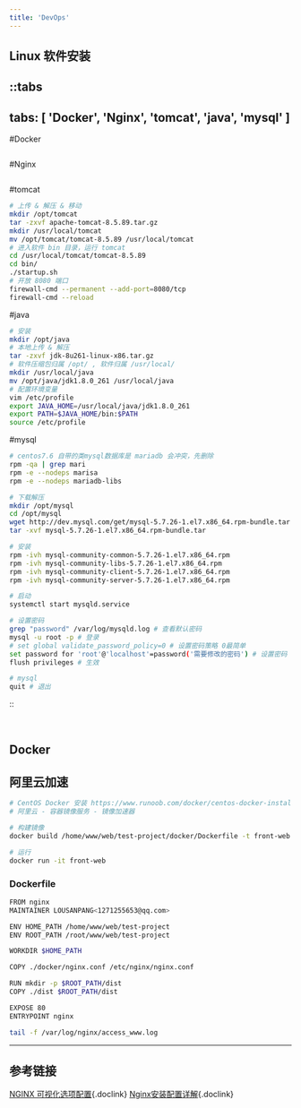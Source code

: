 ```yaml
---
title: 'DevOps'
---
```


## Linux 软件安装

::tabs
---
tabs: [ 'Docker', 'Nginx', 'tomcat', 'java', 'mysql' ]
---
#Docker
```bash
```

#Nginx
```bash
```

#tomcat
```bash
# 上传 & 解压 & 移动
mkdir /opt/tomcat
tar -zxvf apache-tomcat-8.5.89.tar.gz
mkdir /usr/local/tomcat
mv /opt/tomcat/tomcat-8.5.89 /usr/local/tomcat
# 进入软件 bin 目录，运行 tomcat
cd /usr/local/tomcat/tomcat-8.5.89
cd bin/
./startup.sh
# 开放 8080 端口
firewall-cmd --permanent --add-port=8080/tcp
firewall-cmd --reload
```

#java
```bash
# 安装
mkdir /opt/java
# 本地上传 & 解压
tar -zxvf jdk-8u261-linux-x86.tar.gz
# 软件压缩包归属 /opt/ , 软件归属 /usr/local/
mkdir /usr/local/java
mv /opt/java/jdk1.8.0_261 /usr/local/java
# 配置环境变量
vim /etc/profile
export JAVA_HOME=/usr/local/java/jdk1.8.0_261
export PATH=$JAVA_HOME/bin:$PATH
source /etc/profile
```

#mysql
```bash
# centos7.6 自带的类mysql数据库是 mariadb 会冲突，先删除
rpm -qa | grep mari
rpm -e --nodeps marisa
rpm -e --nodeps mariadb-libs

# 下载解压
mkdir /opt/mysql
cd /opt/mysql
wget http://dev.mysql.com/get/mysql-5.7.26-1.el7.x86_64.rpm-bundle.tar
tar -xvf mysql-5.7.26-1.el7.x86_64.rpm-bundle.tar

# 安装
rpm -ivh mysql-community-common-5.7.26-1.el7.x86_64.rpm
rpm -ivh mysql-community-libs-5.7.26-1.el7.x86_64.rpm
rpm -ivh mysql-community-client-5.7.26-1.el7.x86_64.rpm
rpm -ivh mysql-community-server-5.7.26-1.el7.x86_64.rpm

# 启动
systemctl start mysqld.service

# 设置密码
grep "password" /var/log/mysqld.log # 查看默认密码
mysql -u root -p # 登录
# set global validate_password_policy=0 # 设置密码策略 0最简单
set password for 'root'@'localhost'=password('需要修改的密码') # 设置密码
flush privileges # 生效

# mysql
quit # 退出
```
::

<br />

## Docker

## 阿里云加速
```bash
# CentOS Docker 安装 https://www.runoob.com/docker/centos-docker-install.html
# 阿里云 - 容器镜像服务 - 镜像加速器

# 构建镜像
docker build /home/www/web/test-project/docker/Dockerfile -t front-web:1.0 .

# 运行
docker run -it front-web
```

### Dockerfile
```bash
FROM nginx
MAINTAINER LOUSANPANG<1271255653@qq.com>

ENV HOME_PATH /home/www/web/test-project
ENV ROOT_PATH /root/www/web/test-project

WORKDIR $HOME_PATH

COPY ./docker/nginx.conf /etc/nginx/nginx.conf

RUN mkdir -p $ROOT_PATH/dist
COPY ./dist $ROOT_PATH/dist

EXPOSE 80
ENTRYPOINT nginx

tail -f /var/log/nginx/access_www.log
```

<hr />

## 参考链接

[NGINX 可视化选项配置](https://www.digitalocean.com/community/tools/nginx?global.app.lang=zhCN){.doclink}
[Nginx安装配置详解](https://mp.weixin.qq.com/s/Cd9T_nhAtJ8hI6waEzZiEg){.doclink}
